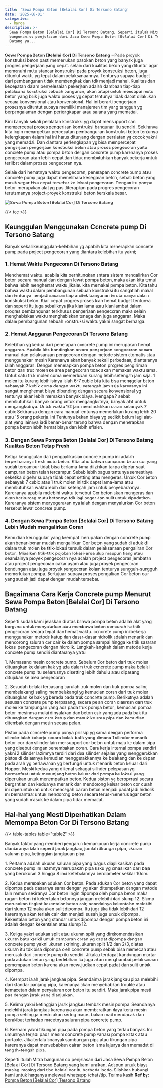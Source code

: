 ```yaml
---
title: 'Sewa Pompa Beton [Belalai Cor] Di Tersono Batang'
date: '2025-06-01'
categories:
  - harga
description: >-
  Sewa Pompa Beton [Belalai Cor] Di Tersono Batang. Seperti itulah Mitra
  bangunan.co penjelasan dari Jasa Sewa Pompa Beton [Belalai Cor] Di Tersono
  Batang ya...
---
```


**Sewa Pompa Beton \[Belalai Cor\] Di Tersono Batang** – Pada proyek konstruksi beton pasti memerlukan pasokan beton yang banyak juga progres pengerjaan yang cepat. selain dari kualitas beton yang dituntut agar memenuhi mutu standar konstruksi pada proyek konstruksi beton, juga dituntut waktu yg tepat dalam pelaksanaannya. Tentunya supaya budget dari pembangunan tidak membengkak dan tdk menjadi mahal. Kualitas dan kecepatan dalam penyelesaian pekerjaan adalah dambaan tiap-tiap pelaksana konstruksi sebuah bangunan, akan tetapi untuk mencapai mutu beton yang baik juga waktu proses yg cepat tentunya tidak dapat dilakukan secara konvensional atau konvensional. Hal ini berarti pengerjaan prosesnya dituntut supaya memiliki manajemen tim yang tangguh yg berpengalaman dengan perlengkapan atau sarana yang memadai.

Kini banyak sekali peralatan konstruksi yg dapat mensupport dan mempercepat proses pengerjaan konstruksi bangunan itu sendiri. Sekiranya kita ingin menargetkan percepatan pembangunan konstruksi beton tentunya kelengkapan dalam hal ini harus ditunjang dengan peralatan yg cocok yakni yang memadai. Dan diantara perlengkapan yg bisa mempercepat pengerjaan pengerjaan konstruksi beton atau proses pengecoran yaitu concrete pump atau pompa beton dengan concrete pump karenanya proses pengecoran akan lebih cepat dan tidak membutuhkan banyak pekerja untuk terlibat dalam proses pengecoran nya.

Selain dari hematnya waktu pengecoran, penerapan concrete pump atau concrete pump juga dapat memelihara kesegaran beton, sebab beton yang masih segar bisa cepat tersebar ke lokasi pengecoran. Dengan itu pompa beton merupakan alat yg pas diterapkan pada progres pengecoran terutamanya project-proyek konstruksi beton berskala besar.

![Sewa Pompa Beton [Belalai Cor] Di Tersono Batang](/images/sewa-concrete-pump-05.png)

{{< toc >}}

## Keunggulan Menggunakan Concrete pump Di Tersono Batang

Banyak sekali keunggulan-kelebihan yg apabila kita menerapkan concrete pump pada project pengecoran yang diantara kelebihan itu yakni;

### 1\. Hemat Waktu Pengecoran Di Tersono Batang

Menghemat waktu, apabila kita perhitungkan antara sistem mengalirkan Cor beton secara manual dan dengan lewat pompa beton, maka akan kita temui bahwa lebih menghemat waktu jikalau kita memakai pompa beton. Kita tahu bahwa waktu dalam pembangunan sebuah konstruksi itu sangatlah mahal dan tentunya menjadi sasaran tiap arsitek bangunan terutamanya dalam konstruksi beton. Kian cepat progres proses kian hemat budget tentunya dan seperti itu juga sebaliknya jika kian lama atau kian lambat dalam progres pembangunan terkhusus pengerjaan pengecoran maka selain menghabiskan waktu menghabiskan tenaga dan juga anggaran. Maka dalam pembangunan sebuah konstruksi waktu yakni sangat berharga.

### 2\. Hemat Anggaran Pengecoran Di Tersono Batang

Kelebihan yg kedua dari penerapan concrete pump ini merupakan hemat anggaran. Apabila kita bandingkan antara pengerjaan pengecoran secara manual dan pelaksanaan pengecoran dengan metode sistem otomatis atau menggunakan mesin Karenanya akan banyak sekali perbedaan, diantaranya ialah anggaran. Dengan menerapkan pompa beton progres pengiriman beton dari truk molen ke area pengecoran tidak akan memakan waktu lama. Untuk satu truk molen cuma memerlukan kurang lebih setengah jam saja. 1 molen itu kurang lebih isinya ialah 6-7 cubic bila kita bisa menggelar beton sebanyak 7 kubik cuma dengan waktu setengah jam saja karenanya ini sangat menghemat biaya dibanding dengan secara konvensional yg tentunya akan lebih memakan banyak biaya. Mengapa ? sebab membutuhkan banyak orang untuk mengangkutnya, banyak alat untuk mengangkutnya. Untuk waktu 1/2 jam memindahkan coran sebanyak 7 cubic Sekiranya dengan cara manual tentunya memerlukan kurang lebih 20 atau 15 orang pekerja. Ini Tentunya bukan biaya yg sedikit belum lagi alat-alat yang lainnya jadi benar-benar terang bahwa dengan menerapkan pompa beton lebih hemat biaya dan lebih efisien.

### 3\. Dengan Sewa Pompa Beton \[Belalai Cor\] Di Tersono Batang Kualitas Beton Tetap Fresh

Ketiga keunggulan dari pengaplikasian concrete pump ini adalah terpeliharanya fresh mutu beton. Kita tahu bahwa campuran beton cor yang sudah tercampur tidak bisa berlama-lama diizinkan tanpa digelar saat campuran beton telah tercampur. Sebab lebih bagus tentunya semestinya seketika digelar supaya tidak cepat setting atau mengeras. Untuk Cor beton sebanyak 7 cubic atau 1 truk molen ini tdk dapat lama-lama atau membutuhkan waktu lebih dari setengah jam untuk penyebarannya. Karenanya apabila melebihi waktu tersebut Cor beton akan mengeras dan akan berkurang mutu betonnya tdk lagi segar dan sulit untuk dipadatkan. Karenanya sistem menyegerakan nya ialah dengan menyalurkan Cor beton tersebut lewat concrete pump.

### 4\. Dengan Sewa Pompa Beton \[Belalai Cor\] Di Tersono Batang Lebih Mudah mengalirkan Coran

Kemudian keunggulan yang keempat merupakan dengan concrete pump akan benar-benar mudah mengalirkan Cor beton yang sudah di aduk di dalam truk molen ke titik-lokasi tersulit dalam pelaksanaan pengaliran Cor beton. Misalkan titik-titik pojokan lokasi-area slup maupun tiang atau seandainya proyek pengecoran nya adalah project pengecoran jembatan atau project pengecoran cakar ayam atau juga proyek pengecoran bendungan atau juga proyek pengecoran kolam tentunya sungguh-sungguh memerlukan pompa. Bertujuan supaya proses pengaliran Cor beton cair yang sudah jadi dapat dengan mudah tersebar.

## Bagaimana Cara Kerja Concrete pump Menurut Sewa Pompa Beton \[Belalai Cor\] Di Tersono Batang

Seperti sudah kami jelaskan di atas bahwa pompa beton adalah alat yang berguna untuk menyalurkan atau membawa beton cor curah ke titik pengecoran secara tepat dan hemat waktu. concrete pump ini bekerja menggunakan metode katup dan dasar-dasar hidrolik adalah menarik dan mendorong saluran cor cair ke dalam pompa sampai hingga ke titik sasaran lokasi pengecoran dengan hidrolik. Langkah-langkah dalam metode kerja concrete pump sendiri diantaranya yaitu

1\. Memasang mesin concrete pump. Sebelum Cor beton dari truk molen dituangkan ke dalam bak yg ada dalam truk concrete pump maka belalai concrete pump itu seharusnya disetting lebih dahulu atau dipasang ditujukan ke area pengecoran.

2\. Sesudah belalai terpasang barulah truk molen dan truk pompa saling membelakangi saling membelakangi yg kemudian coran dari truk molen dituangkan ke bak yg berada pada truk concrete pump. Berikutnya adalah sesudah concrete pump terpasang, secara pelan coran dialirkan dari truk molen ke tampungan yang ada pada truk pompa beton, kemudian pompa beton mesinnya mulai dinyalakan dan beton cair yang ada pada bak itu dituangkan dengan cara katup dan masuk ke area pipa dan kemudian ditembak dengan mesin secara pelan.

Piston pada concrete pump punya prinsip yg sama dengan performa silinder ialah bekerja secara bolak-balik yang dimana 1 silinder menarik beton cor dan silinder lain mensupport cor beton untuk maju ke dalam pipa yang disebut dengan penembakan coran. Cara kerja internal pompa sendiri yakni 2 silinder lazimnya terdiri dari dua silinder sejalan yang menggerakkan piston di dalamnya kemudian menggerakkannya ke belakang dan ke depan pada arah yg berlawanan yg berfungsi untuk menarik beton keluar dari Hopper. Meski kedua yang dikenal sebagai silinder pelepasan yg bermanfaat untuk menunjang beton keluar dari pompa ke lokasi yang diperlukan untuk menempatkan beton. Kedua piston yg beroperasi secara bergantian dan keduanya menarik dan mendorong keluar beton cor curah ini diperuntukkan untuk mencegah cairan beton menjadi padat jadi hidrolik ini bermanfaat untuk mendorong beton secara terus-menerus agar beton yang sudah masuk ke dalam pipa tidak memadat.

## Hal-hal yang Mesti Diperhatikan Dalam Memompa Beton Cor Di Tersono Batang

{{< table-tables table="table2" >}}

Banyak faktor yang memberi pengaruh kemampuan kerja concrete pump diantaranya ialah seperti jarak jangkau, jumlah tikungan pipa, ukuran saluran pipa, ketinggian jangkauan pipa.

1\. Pertama adalah ukuran saluran pipa yang bagus diaplikasikan pada concrete pump ini lazimnya merupakan pipa kaku yg dihasilkan dari baja yang berukuran 3 hingga 8 inci ketebalannya berdiameter sekitar 10cm.

2\. Kedua merupakan adukan Cor beton. Pada adukan Cor beton yang dapat dipompa pada dasarnya sama dengan yg akan ditempatkan dengan metode lain namun sekiranya Cor beton ingin dipompa oleh pompa beton maka ragam beton ini kekentalan betonnya jangan melebihi dari slump 12. Slump merupakan tingkat kekentalan beton cair, seandainya kekentalan melebihi dari slump 12 maka akan sulit dipompa. Itu juga jika tidak lebih dari 12 karenanya akan terlalu cair dan menjadi susah juga untuk dipompa. Kekentalan beton yang standar untuk dipompa dengan pompa beton ini adalah dengan kekentalan atau slump 12.

3\. Ketiga yakni adukan split atau ukuran split yang direkomendasikan ukuran batu kerikil untuk campuran coran yg dapat dipompa dengan concrete pump yakni ukuran skrining, ukuran split 1/2 dan 2/3, diatas ukuran itu tdk bisa dipompa oleh concrete pump sebab bisa memecah atau merusak dari concrete pump itu sendiri. Jikalau terdapat kandungan mortar pada adukan beton yang berlebihan itu juga akan menghambat pelaksanaan pemompaan beton karena akan mewujudkan cepat padat dan sulit untuk dipompa.

4\. Keempat ialah jarak jangkau pipa. Seandainya jarak jangkau pipa melebihi dari standar panjang pipa, karenanya akan menyebabkan trouble atau kemacetan dalam penyaluran cor beton itu sendiri. Maka jarak pipa mesti pas dengan jarak yang dianjurkan.

5\. Kelima yakni ketinggian jarak jangkau tembak mesin pompa. Seandainya melebihi jarak jangkau karenanya akan memberatkan daya kerja mesin pompa sehingga mesin akan sering macet bakan mati mendadak dan berakibat terhadap macetnya saluran pipa concrete pump.

6\. Keenam yakni tikungan pipa pada pompa beton yang terlau banyak. Ini umumnya terjadi pada mesim concrete pump variasi pompa katak atau portable. Jika terlalu bnanyak sambungan pipa atau tikungan pipa karenanya dapat menyebabkan cairan beton lama lajunya dan memadat di tengah-tengah pipa.

Seperti itulah Mitra bangunan.co penjelasan dari Jasa Sewa Pompa Beton \[Belalai Cor\] Di Tersono Batang yang kami uraikan, Adapun untuk biaya masing-masing dari tipe belalai cor itu berbeda-beda. Silahkan hubungi kami untuk harganya melewati whatsapp /chat /tlp. Terima kasih
**Ref by:** [Pompa Beton [Belalai Cor] Tersono Batang](https://id.wikipedia.org/wiki/Pompa)

